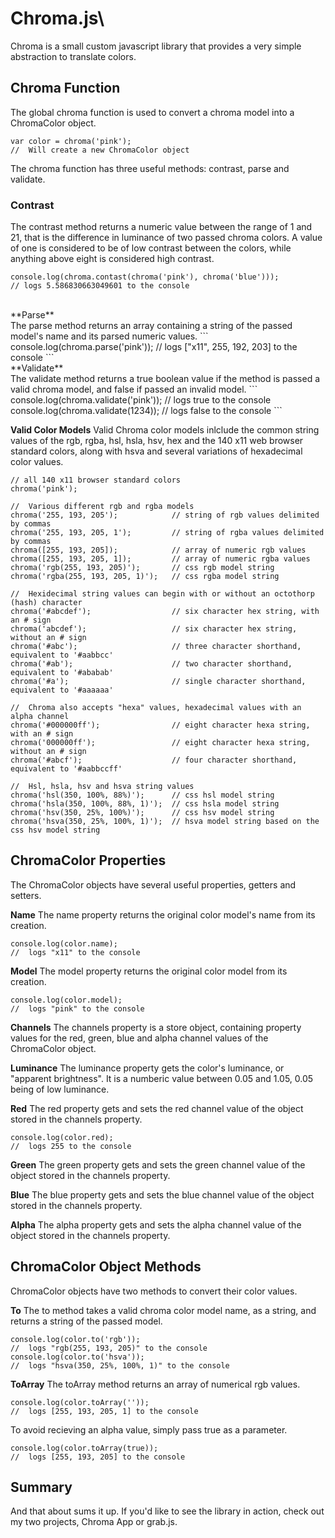 # Chroma.js\
Chroma is a small custom javascript library that provides a very simple abstraction to translate colors.
  
  

## Chroma Function
The global chroma function is used to convert a chroma model into a ChromaColor object.
```
var color = chroma('pink');
//  Will create a new ChromaColor object
```
  
The chroma function has three useful methods: contrast, parse and validate.
### Contrast  
The contrast method returns a numeric value between the range of 1 and 21, that is the difference in luminance of two passed chroma colors. A value of one is considered to be of low contrast between the colors, while anything above eight is considered high contrast.
```
console.log(chroma.contast(chroma('pink'), chroma('blue')));
// logs 5.586830663049601 to the console
```
<br />
**Parse**
<br />
The parse method returns an array containing a string of the passed model's name and its parsed numeric values.
```
console.log(chroma.parse('pink'));
// logs ["x11", 255, 192, 203] to the console
```
<br />
**Validate**
<br />
The validate method returns a true boolean value if the method is passed a valid chroma model, and false if passed an invalid model.
```
console.log(chroma.validate('pink'));
// logs true to the console
console.log(chroma.validate(1234));
// logs false to the console
```

**Valid Color Models**
Valid Chroma color models inlclude the common string values of the rgb, rgba, hsl, hsla, hsv, hex and the 140 x11 web browser standard colors, along with hsva and several variations of hexadecimal color values.
```
// all 140 x11 browser standard colors
chroma('pink');

//  Various different rgb and rgba models
chroma('255, 193, 205');            // string of rgb values delimited by commas
chroma('255, 193, 205, 1');         // string of rgba values delimited by commas
chroma([255, 193, 205]);            // array of numeric rgb values
chroma([255, 193, 205, 1]);         // array of numeric rgba values
chroma('rgb(255, 193, 205)');       // css rgb model string
chroma('rgba(255, 193, 205, 1)');   // css rgba model string

//  Hexidecimal string values can begin with or without an octothorp (hash) character
chroma('#abcdef');                  // six character hex string, with an # sign
chroma('abcdef');                   // six character hex string, without an # sign
chroma('#abc');                     // three character shorthand, equivalent to '#aabbcc'
chroma('#ab');                      // two character shorthand, equivalent to '#ababab'
chroma('#a');                       // single character shorthand, equivalent to '#aaaaaa'

//  Chroma also accepts "hexa" values, hexadecimal values with an alpha channel
chroma('#000000ff');                // eight character hexa string, with an # sign
chroma('000000ff');                 // eight character hexa string, without an # sign
chroma('#abcf');                    // four character shorthand, equivalent to '#aabbccff'

//  Hsl, hsla, hsv and hsva string values
chroma('hsl(350, 100%, 88%)');      // css hsl model string
chroma('hsla(350, 100%, 88%, 1)');  // css hsla model string
chroma('hsv(350, 25%, 100%)');      // css hsv model string
chroma('hsva(350, 25%, 100%, 1)');  // hsva model string based on the css hsv model string
```



## ChromaColor Properties
The ChromaColor objects have several useful properties, getters and setters.

**Name**
The name property returns the original color model's name from its creation.
```
console.log(color.name);
//  logs "x11" to the console
```

**Model**
The model property returns the original color model from its creation.
```
console.log(color.model);
//  logs "pink" to the console
```

**Channels**
The channels property is a store object, containing property values for the red, green, blue and alpha channel values of the ChromaColor object.

**Luminance**
The luminance property gets the color's luminance, or "apparent brightness". It is a numberic value between 0.05 and 1.05, 0.05 being of low luminance.

**Red**
The red property gets and sets the red channel value of the object stored in the channels property.
```
console.log(color.red);
//  logs 255 to the console
```

**Green**
The green property gets and sets the green channel value of the object stored in the channels property.

**Blue**
The blue property gets and sets the blue channel value of the object stored in the channels property.

**Alpha**
The alpha property gets and sets the alpha channel value of the object stored in the channels property.



## ChromaColor Object Methods
ChromaColor objects have two methods to convert their color values.

**To**
The to method takes a valid chroma color model name, as a string, and returns a string of the passed model.
```
console.log(color.to('rgb'));
//  logs "rgb(255, 193, 205)" to the console
console.log(color.to('hsva'));
//  logs "hsva(350, 25%, 100%, 1)" to the console
```

**ToArray**
The toArray method returns an array of numerical rgb values.
```
console.log(color.toArray(''));
//  logs [255, 193, 205, 1] to the console
```

To avoid recieving an alpha value, simply pass true as a parameter.
```
console.log(color.toArray(true));
//  logs [255, 193, 205] to the console
```


## Summary
And that about sums it up. If you'd like to see the library in action, check out my two projects, Chroma App or grab.js.